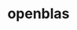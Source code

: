---
title: "openblas"
layout: cache
categories: [package, develop-2024-06-16]
meta: {"versions": ["0.3.25", "0.3.27"], "compilers": ["apple-clang@=15.0.0", "gcc@=11.1.0", "gcc@=11.4.0", "gcc@=12.3.0", "gcc@=7.3.1", "gcc@=7.5.0", "gcc@=9.4.0", "oneapi@=2024.0.0"], "oss": ["amzn2", "ubuntu18.04", "ubuntu20.04", "ubuntu22.04", "ventura"], "platforms": ["darwin", "linux"], "targets": ["aarch64", "neoverse_n1", "neoverse_v1", "neoverse_v2", "ppc64le", "x86_64_v3"], "stacks": ["aws-isc", "aws-isc-aarch64", "build_systems", "data-vis-sdk", "e4s", "e4s-neoverse-v2", "e4s-neoverse_v1", "e4s-oneapi", "e4s-power", "e4s-rocm-external", "ml-darwin-aarch64-mps", "ml-linux-x86_64-cpu", "ml-linux-x86_64-cuda", "radiuss", "radiuss-aws", "radiuss-aws-aarch64", "root", "tutorial"], "num_specs": 24, "num_specs_by_stack": {"root": 24, "data-vis-sdk": 1, "ml-linux-x86_64-cuda": 2, "tutorial": 3, "ml-linux-x86_64-cpu": 2, "e4s-neoverse_v1": 2, "aws-isc-aarch64": 2, "e4s": 3, "e4s-rocm-external": 1, "e4s-oneapi": 2, "e4s-neoverse-v2": 2, "e4s-power": 2, "build_systems": 1, "radiuss": 1, "radiuss-aws": 1, "ml-darwin-aarch64-mps": 2, "aws-isc": 1, "radiuss-aws-aarch64": 2}}
spec_details: [{"hash": "vsp6wopq5ap3ginbln34f22czd2b2vkx", "compiler": "gcc@=11.1.0", "versions": ["0.3.27"], "os": "ubuntu20.04", "platform": "linux", "target": "x86_64_v3", "variants": ["~bignuma", "build_system=makefile", "~consistent_fpcsr", "+dynamic_dispatch", "+fortran", "~ilp64", "+locking", "+pic", "+shared", "symbol_suffix=none", "threads=none"], "stacks": ["root", "data-vis-sdk"], "size": "-", "tarball": "https://binaries.spack.io/releases/develop-2024-06-16/build_cache/linux-ubuntu20.04-x86_64_v3/gcc-11.1.0/openblas-0.3.27/linux-ubuntu20.04-x86_64_v3-gcc-11.1.0-openblas-0.3.27-vsp6wopq5ap3ginbln34f22czd2b2vkx.spack"}, {"hash": "mfqtnngc6ohp7y5ycr6mbexugycsa5rk", "compiler": "gcc@=11.4.0", "versions": ["0.3.27"], "os": "ubuntu22.04", "platform": "linux", "target": "x86_64_v3", "variants": ["~bignuma", "build_system=makefile", "~consistent_fpcsr", "+dynamic_dispatch", "+fortran", "~ilp64", "+locking", "+pic", "+shared", "symbol_suffix=none", "threads=none"], "stacks": ["ml-linux-x86_64-cuda", "root", "tutorial", "ml-linux-x86_64-cpu"], "size": "-", "tarball": "https://binaries.spack.io/releases/develop-2024-06-16/build_cache/linux-ubuntu22.04-x86_64_v3/gcc-11.4.0/openblas-0.3.27/linux-ubuntu22.04-x86_64_v3-gcc-11.4.0-openblas-0.3.27-mfqtnngc6ohp7y5ycr6mbexugycsa5rk.spack"}, {"hash": "wx5ihfwg7vkxswjbu7kd57psg2wgtftg", "compiler": "gcc@=11.4.0", "versions": ["0.3.27"], "os": "ubuntu22.04", "platform": "linux", "target": "neoverse_v1", "variants": ["~bignuma", "build_system=makefile", "~consistent_fpcsr", "+dynamic_dispatch", "+fortran", "~ilp64", "+locking", "+pic", "+shared", "symbol_suffix=none", "threads=openmp"], "stacks": ["root", "e4s-neoverse_v1"], "size": "-", "tarball": "https://binaries.spack.io/releases/develop-2024-06-16/build_cache/linux-ubuntu22.04-neoverse_v1/gcc-11.4.0/openblas-0.3.27/linux-ubuntu22.04-neoverse_v1-gcc-11.4.0-openblas-0.3.27-wx5ihfwg7vkxswjbu7kd57psg2wgtftg.spack"}, {"hash": "ikfz4fttwjepa2un5fy53wlz2nq7uq6g", "compiler": "gcc@=7.3.1", "versions": ["0.3.27"], "os": "amzn2", "platform": "linux", "target": "neoverse_n1", "variants": ["~bignuma", "build_system=makefile", "~consistent_fpcsr", "+dynamic_dispatch", "+fortran", "~ilp64", "+locking", "+pic", "+shared", "symbol_suffix=none", "threads=openmp"], "stacks": ["root", "aws-isc-aarch64"], "size": "-", "tarball": "https://binaries.spack.io/releases/develop-2024-06-16/build_cache/linux-amzn2-neoverse_n1/gcc-7.3.1/openblas-0.3.27/linux-amzn2-neoverse_n1-gcc-7.3.1-openblas-0.3.27-ikfz4fttwjepa2un5fy53wlz2nq7uq6g.spack"}, {"hash": "n2yx7p5mtwlu6dpvdkm33265woytdgxz", "compiler": "gcc@=11.4.0", "versions": ["0.3.27"], "os": "ubuntu22.04", "platform": "linux", "target": "x86_64_v3", "variants": ["~bignuma", "build_system=makefile", "~consistent_fpcsr", "+dynamic_dispatch", "+fortran", "~ilp64", "+locking", "+pic", "+shared", "symbol_suffix=none", "threads=openmp"], "stacks": ["e4s", "root", "e4s-rocm-external"], "size": "-", "tarball": "https://binaries.spack.io/releases/develop-2024-06-16/build_cache/linux-ubuntu22.04-x86_64_v3/gcc-11.4.0/openblas-0.3.27/linux-ubuntu22.04-x86_64_v3-gcc-11.4.0-openblas-0.3.27-n2yx7p5mtwlu6dpvdkm33265woytdgxz.spack"}, {"hash": "oltmzgaemnb2xork4jwwhbq62nfr7sid", "compiler": "oneapi@=2024.0.0", "versions": ["0.3.27"], "os": "ubuntu22.04", "platform": "linux", "target": "x86_64_v3", "variants": ["~bignuma", "build_system=makefile", "~consistent_fpcsr", "+dynamic_dispatch", "+fortran", "~ilp64", "+locking", "patches=3e165d8", "+pic", "+shared", "symbol_suffix=none", "threads=openmp"], "stacks": ["e4s-oneapi", "root"], "size": "-", "tarball": "https://binaries.spack.io/releases/develop-2024-06-16/build_cache/linux-ubuntu22.04-x86_64_v3/oneapi-2024.0.0/openblas-0.3.27/linux-ubuntu22.04-x86_64_v3-oneapi-2024.0.0-openblas-0.3.27-oltmzgaemnb2xork4jwwhbq62nfr7sid.spack"}, {"hash": "nu6soxng5mxwvg6qugnqgzhrgdomzeal", "compiler": "gcc@=11.4.0", "versions": ["0.3.27"], "os": "ubuntu22.04", "platform": "linux", "target": "neoverse_v2", "variants": ["~bignuma", "build_system=makefile", "~consistent_fpcsr", "+dynamic_dispatch", "+fortran", "~ilp64", "+locking", "+pic", "+shared", "symbol_suffix=none", "threads=openmp"], "stacks": ["e4s-neoverse-v2", "root"], "size": "-", "tarball": "https://binaries.spack.io/releases/develop-2024-06-16/build_cache/linux-ubuntu22.04-neoverse_v2/gcc-11.4.0/openblas-0.3.27/linux-ubuntu22.04-neoverse_v2-gcc-11.4.0-openblas-0.3.27-nu6soxng5mxwvg6qugnqgzhrgdomzeal.spack"}, {"hash": "vbyrvezolc4ra6zdcpu3mfqpyqc6abw4", "compiler": "gcc@=9.4.0", "versions": ["0.3.27"], "os": "ubuntu20.04", "platform": "linux", "target": "ppc64le", "variants": ["~bignuma", "build_system=makefile", "~consistent_fpcsr", "+dynamic_dispatch", "+fortran", "~ilp64", "+locking", "+pic", "+shared", "symbol_suffix=none", "threads=openmp"], "stacks": ["root", "e4s-power"], "size": "-", "tarball": "https://binaries.spack.io/releases/develop-2024-06-16/build_cache/linux-ubuntu20.04-ppc64le/gcc-9.4.0/openblas-0.3.27/linux-ubuntu20.04-ppc64le-gcc-9.4.0-openblas-0.3.27-vbyrvezolc4ra6zdcpu3mfqpyqc6abw4.spack"}, {"hash": "rxuj5zdgpcun7xq7c257xr2k2eoi5hbr", "compiler": "gcc@=7.5.0", "versions": ["0.3.27"], "os": "ubuntu18.04", "platform": "linux", "target": "x86_64_v3", "variants": ["~bignuma", "build_system=makefile", "~consistent_fpcsr", "+dynamic_dispatch", "+fortran", "~ilp64", "+locking", "+pic", "+shared", "symbol_suffix=none", "threads=none"], "stacks": ["build_systems", "root", "radiuss"], "size": "-", "tarball": "https://binaries.spack.io/releases/develop-2024-06-16/build_cache/linux-ubuntu18.04-x86_64_v3/gcc-7.5.0/openblas-0.3.27/linux-ubuntu18.04-x86_64_v3-gcc-7.5.0-openblas-0.3.27-rxuj5zdgpcun7xq7c257xr2k2eoi5hbr.spack"}, {"hash": "o2ddllqt27gbkp52fiobumaev72nlkxi", "compiler": "gcc@=9.4.0", "versions": ["0.3.27"], "os": "ubuntu20.04", "platform": "linux", "target": "ppc64le", "variants": ["~bignuma", "build_system=makefile", "~consistent_fpcsr", "+dynamic_dispatch", "+fortran", "~ilp64", "+locking", "+pic", "~shared", "symbol_suffix=none", "threads=openmp"], "stacks": ["root", "e4s-power"], "size": "-", "tarball": "https://binaries.spack.io/releases/develop-2024-06-16/build_cache/linux-ubuntu20.04-ppc64le/gcc-9.4.0/openblas-0.3.27/linux-ubuntu20.04-ppc64le-gcc-9.4.0-openblas-0.3.27-o2ddllqt27gbkp52fiobumaev72nlkxi.spack"}, {"hash": "w6tbiw3aynvto2rwwqglqkqwtwfi7255", "compiler": "gcc@=7.3.1", "versions": ["0.3.27"], "os": "amzn2", "platform": "linux", "target": "x86_64_v3", "variants": ["~bignuma", "build_system=makefile", "~consistent_fpcsr", "+dynamic_dispatch", "+fortran", "~ilp64", "+locking", "+pic", "+shared", "symbol_suffix=none", "threads=none"], "stacks": ["radiuss-aws", "root"], "size": "-", "tarball": "https://binaries.spack.io/releases/develop-2024-06-16/build_cache/linux-amzn2-x86_64_v3/gcc-7.3.1/openblas-0.3.27/linux-amzn2-x86_64_v3-gcc-7.3.1-openblas-0.3.27-w6tbiw3aynvto2rwwqglqkqwtwfi7255.spack"}, {"hash": "pgqzb5u73s62s4it2dlzrtxvlsbp4bbo", "compiler": "apple-clang@=15.0.0", "versions": ["0.3.27"], "os": "ventura", "platform": "darwin", "target": "aarch64", "variants": ["~bignuma", "build_system=makefile", "~consistent_fpcsr", "+dynamic_dispatch", "~fortran", "~ilp64", "+locking", "+pic", "+shared", "symbol_suffix=none", "threads=none"], "stacks": ["ml-darwin-aarch64-mps", "root"], "size": "-", "tarball": "https://binaries.spack.io/releases/develop-2024-06-16/build_cache/darwin-ventura-aarch64/apple-clang-15.0.0/openblas-0.3.27/darwin-ventura-aarch64-apple-clang-15.0.0-openblas-0.3.27-pgqzb5u73s62s4it2dlzrtxvlsbp4bbo.spack"}, {"hash": "6viw5giowhl4declisgtpsdg67rpeygl", "compiler": "apple-clang@=15.0.0", "versions": ["0.3.25"], "os": "ventura", "platform": "darwin", "target": "aarch64", "variants": ["~bignuma", "build_system=makefile", "~consistent_fpcsr", "+dynamic_dispatch", "~fortran", "~ilp64", "+locking", "patches=1b08383", "+pic", "+shared", "symbol_suffix=none", "threads=none"], "stacks": ["ml-darwin-aarch64-mps", "root"], "size": "-", "tarball": "https://binaries.spack.io/releases/develop-2024-06-16/build_cache/darwin-ventura-aarch64/apple-clang-15.0.0/openblas-0.3.25/darwin-ventura-aarch64-apple-clang-15.0.0-openblas-0.3.25-6viw5giowhl4declisgtpsdg67rpeygl.spack"}, {"hash": "r4occdcqkr265vmmmao62m4y6g7nmswp", "compiler": "gcc@=7.3.1", "versions": ["0.3.27"], "os": "amzn2", "platform": "linux", "target": "x86_64_v3", "variants": ["~bignuma", "build_system=makefile", "~consistent_fpcsr", "+dynamic_dispatch", "+fortran", "~ilp64", "+locking", "+pic", "+shared", "symbol_suffix=none", "threads=openmp"], "stacks": ["root", "aws-isc"], "size": "-", "tarball": "https://binaries.spack.io/releases/develop-2024-06-16/build_cache/linux-amzn2-x86_64_v3/gcc-7.3.1/openblas-0.3.27/linux-amzn2-x86_64_v3-gcc-7.3.1-openblas-0.3.27-r4occdcqkr265vmmmao62m4y6g7nmswp.spack"}, {"hash": "dc4xtq3bfbbrxcerbguqcaimq2yuyjnt", "compiler": "gcc@=11.4.0", "versions": ["0.3.27"], "os": "ubuntu22.04", "platform": "linux", "target": "neoverse_v2", "variants": ["~bignuma", "build_system=makefile", "~consistent_fpcsr", "+dynamic_dispatch", "+fortran", "~ilp64", "+locking", "+pic", "~shared", "symbol_suffix=none", "threads=openmp"], "stacks": ["e4s-neoverse-v2", "root"], "size": "-", "tarball": "https://binaries.spack.io/releases/develop-2024-06-16/build_cache/linux-ubuntu22.04-neoverse_v2/gcc-11.4.0/openblas-0.3.27/linux-ubuntu22.04-neoverse_v2-gcc-11.4.0-openblas-0.3.27-dc4xtq3bfbbrxcerbguqcaimq2yuyjnt.spack"}, {"hash": "456zkddfpf6sxkijg2jzlrwcij5mq3kx", "compiler": "gcc@=12.3.0", "versions": ["0.3.27"], "os": "ubuntu22.04", "platform": "linux", "target": "x86_64_v3", "variants": ["~bignuma", "build_system=makefile", "~consistent_fpcsr", "+dynamic_dispatch", "+fortran", "~ilp64", "+locking", "+pic", "+shared", "symbol_suffix=none", "threads=none"], "stacks": ["root", "tutorial"], "size": "-", "tarball": "https://binaries.spack.io/releases/develop-2024-06-16/build_cache/linux-ubuntu22.04-x86_64_v3/gcc-12.3.0/openblas-0.3.27/linux-ubuntu22.04-x86_64_v3-gcc-12.3.0-openblas-0.3.27-456zkddfpf6sxkijg2jzlrwcij5mq3kx.spack"}, {"hash": "svuq2a77tnopcegh5j3vwzved4my5vif", "compiler": "gcc@=11.4.0", "versions": ["0.3.25"], "os": "ubuntu22.04", "platform": "linux", "target": "x86_64_v3", "variants": ["~bignuma", "build_system=makefile", "~consistent_fpcsr", "+dynamic_dispatch", "+fortran", "~ilp64", "+locking", "+pic", "+shared", "symbol_suffix=none", "threads=none"], "stacks": ["ml-linux-x86_64-cuda", "root", "ml-linux-x86_64-cpu"], "size": "-", "tarball": "https://binaries.spack.io/releases/develop-2024-06-16/build_cache/linux-ubuntu22.04-x86_64_v3/gcc-11.4.0/openblas-0.3.25/linux-ubuntu22.04-x86_64_v3-gcc-11.4.0-openblas-0.3.25-svuq2a77tnopcegh5j3vwzved4my5vif.spack"}, {"hash": "2yosvmz4tjslzloxlrnfayzqb4nh2tew", "compiler": "gcc@=11.4.0", "versions": ["0.3.27"], "os": "ubuntu22.04", "platform": "linux", "target": "x86_64_v3", "variants": ["~bignuma", "build_system=makefile", "~consistent_fpcsr", "+dynamic_dispatch", "+fortran", "+ilp64", "+locking", "+pic", "+shared", "symbol_suffix=64_", "threads=openmp"], "stacks": ["e4s", "root", "tutorial"], "size": "-", "tarball": "https://binaries.spack.io/releases/develop-2024-06-16/build_cache/linux-ubuntu22.04-x86_64_v3/gcc-11.4.0/openblas-0.3.27/linux-ubuntu22.04-x86_64_v3-gcc-11.4.0-openblas-0.3.27-2yosvmz4tjslzloxlrnfayzqb4nh2tew.spack"}, {"hash": "cqzdcvddibcghz5vvg6m6ondwnmyrwwb", "compiler": "gcc@=7.3.1", "versions": ["0.3.27"], "os": "amzn2", "platform": "linux", "target": "neoverse_n1", "variants": ["~bignuma", "build_system=makefile", "~consistent_fpcsr", "+dynamic_dispatch", "+fortran", "~ilp64", "+locking", "+pic", "+shared", "symbol_suffix=none", "threads=none"], "stacks": ["root", "radiuss-aws-aarch64"], "size": "-", "tarball": "https://binaries.spack.io/releases/develop-2024-06-16/build_cache/linux-amzn2-neoverse_n1/gcc-7.3.1/openblas-0.3.27/linux-amzn2-neoverse_n1-gcc-7.3.1-openblas-0.3.27-cqzdcvddibcghz5vvg6m6ondwnmyrwwb.spack"}, {"hash": "j6lo7a722rd4loqaqi5huon56v2vfjwq", "compiler": "gcc@=7.3.1", "versions": ["0.3.27"], "os": "amzn2", "platform": "linux", "target": "aarch64", "variants": ["~bignuma", "build_system=makefile", "~consistent_fpcsr", "+dynamic_dispatch", "+fortran", "~ilp64", "+locking", "+pic", "+shared", "symbol_suffix=none", "threads=none"], "stacks": ["root", "radiuss-aws-aarch64"], "size": "-", "tarball": "https://binaries.spack.io/releases/develop-2024-06-16/build_cache/linux-amzn2-aarch64/gcc-7.3.1/openblas-0.3.27/linux-amzn2-aarch64-gcc-7.3.1-openblas-0.3.27-j6lo7a722rd4loqaqi5huon56v2vfjwq.spack"}, {"hash": "joyrp2shhcvf4abpl3x4kdhtksefbds6", "compiler": "oneapi@=2024.0.0", "versions": ["0.3.27"], "os": "ubuntu22.04", "platform": "linux", "target": "x86_64_v3", "variants": ["~bignuma", "build_system=makefile", "~consistent_fpcsr", "+dynamic_dispatch", "+fortran", "~ilp64", "+locking", "patches=3e165d8", "+pic", "~shared", "symbol_suffix=none", "threads=openmp"], "stacks": ["e4s-oneapi", "root"], "size": "-", "tarball": "https://binaries.spack.io/releases/develop-2024-06-16/build_cache/linux-ubuntu22.04-x86_64_v3/oneapi-2024.0.0/openblas-0.3.27/linux-ubuntu22.04-x86_64_v3-oneapi-2024.0.0-openblas-0.3.27-joyrp2shhcvf4abpl3x4kdhtksefbds6.spack"}, {"hash": "njj7hi7pueihlcha2udjr3xjnwr67smj", "compiler": "gcc@=11.4.0", "versions": ["0.3.27"], "os": "ubuntu22.04", "platform": "linux", "target": "neoverse_v1", "variants": ["~bignuma", "build_system=makefile", "~consistent_fpcsr", "+dynamic_dispatch", "+fortran", "~ilp64", "+locking", "+pic", "~shared", "symbol_suffix=none", "threads=openmp"], "stacks": ["root", "e4s-neoverse_v1"], "size": "-", "tarball": "https://binaries.spack.io/releases/develop-2024-06-16/build_cache/linux-ubuntu22.04-neoverse_v1/gcc-11.4.0/openblas-0.3.27/linux-ubuntu22.04-neoverse_v1-gcc-11.4.0-openblas-0.3.27-njj7hi7pueihlcha2udjr3xjnwr67smj.spack"}, {"hash": "eyxxga5kajmqv2nsf2r77si6n2jjaflu", "compiler": "gcc@=11.4.0", "versions": ["0.3.27"], "os": "ubuntu22.04", "platform": "linux", "target": "x86_64_v3", "variants": ["~bignuma", "build_system=makefile", "~consistent_fpcsr", "+dynamic_dispatch", "+fortran", "~ilp64", "+locking", "+pic", "~shared", "symbol_suffix=none", "threads=openmp"], "stacks": ["e4s", "root"], "size": "-", "tarball": "https://binaries.spack.io/releases/develop-2024-06-16/build_cache/linux-ubuntu22.04-x86_64_v3/gcc-11.4.0/openblas-0.3.27/linux-ubuntu22.04-x86_64_v3-gcc-11.4.0-openblas-0.3.27-eyxxga5kajmqv2nsf2r77si6n2jjaflu.spack"}, {"hash": "hfot55jivlxoj33pqp37hx3mjnbnde4h", "compiler": "gcc@=7.3.1", "versions": ["0.3.27"], "os": "amzn2", "platform": "linux", "target": "aarch64", "variants": ["~bignuma", "build_system=makefile", "~consistent_fpcsr", "+dynamic_dispatch", "+fortran", "~ilp64", "+locking", "+pic", "+shared", "symbol_suffix=none", "threads=openmp"], "stacks": ["root", "aws-isc-aarch64"], "size": "-", "tarball": "https://binaries.spack.io/releases/develop-2024-06-16/build_cache/linux-amzn2-aarch64/gcc-7.3.1/openblas-0.3.27/linux-amzn2-aarch64-gcc-7.3.1-openblas-0.3.27-hfot55jivlxoj33pqp37hx3mjnbnde4h.spack"}]
---
